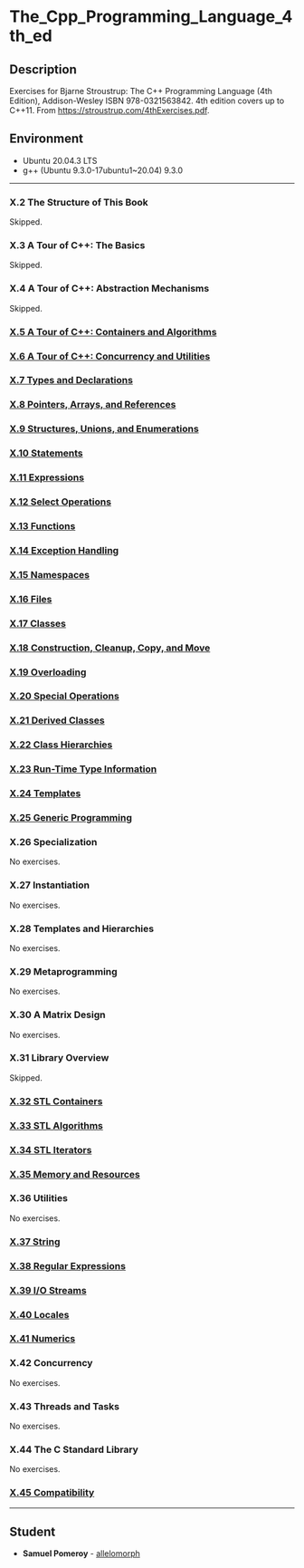 # The_Cpp_Programming_Language_4th_ed

## Description
Exercises for Bjarne Stroustrup: The C++ Programming Language (4th Edition), Addison-Wesley ISBN 978-0321563842. 4th edition covers up to C++11. From https://stroustrup.com/4thExercises.pdf.

## Environment
- Ubuntu 20.04.3 LTS
- g++ (Ubuntu 9.3.0-17ubuntu1~20.04) 9.3.0

---

### X.2 The Structure of This Book
Skipped.

### X.3 A Tour of C++: The Basics
Skipped.

### X.4 A Tour of C++: Abstraction Mechanisms
Skipped.

### [X.5 A Tour of C++: Containers and Algorithms](./05_A_Tour_of_Cpp-Containers_and_Algorithms/)

### [X.6 A Tour of C++: Concurrency and Utilities](./06_A_Tour_of_Cpp-Concurrency_and_Utilities/)

### [X.7 Types and Declarations](./07_Types_and_Declarations/)

### [X.8 Pointers, Arrays, and References](./08_Pointers_Arrays_and_References/)

### [X.9 Structures, Unions, and Enumerations](./09_Structures_Unions_and_Enumerations/)

### [X.10 Statements](./10_Statements/)

### [X.11 Expressions](./11_Expressions/)

### [X.12 Select Operations](./12_Select_Operations/)

### [X.13 Functions](./13_Functions/)

### [X.14 Exception Handling](./14_Exception_Handling/)

### [X.15 Namespaces](./15_Namespaces/)

### [X.16 Files](./16_Files/)

### [X.17 Classes](./17_Classes/)

### [X.18 Construction, Cleanup, Copy, and Move](./18_Construction_Cleanup_Copy_and_Move/)

### [X.19 Overloading](./19_Overloading/)

### [X.20 Special Operations](./20_Special_Operations/)

### [X.21 Derived Classes](./21_Derived_Classes/)

### [X.22 Class Hierarchies](./22_Class_Hierarchies/)

### [X.23 Run-Time Type Information](./23_Run-Time_Type_Information/)

### [X.24 Templates](./24_Templates/)

### [X.25 Generic Programming](./25_Generic_Programming/)

### X.26 Specialization
No exercises.

### X.27 Instantiation
No exercises.

### X.28 Templates and Hierarchies
No exercises.

### X.29 Metaprogramming
No exercises.

### X.30 A Matrix Design
No exercises.

### X.31 Library Overview
Skipped.

### [X.32 STL Containers](./32_STL_Containers/)

### [X.33 STL Algorithms](./33_STL_Algorithms/)

### [X.34 STL Iterators](./34_STL_Iterators/)

### [X.35 Memory and Resources](./35_Memory_and_Resources/)

### X.36 Utilities
No exercises.

### [X.37 String](./37_String/)

### [X.38 Regular Expressions](./38_Regular_Expressions/)

### [X.39 I/O Streams](./39_IO_Streams/)

### [X.40 Locales](./40_Locales/)

### [X.41 Numerics](./41_Numerics/)

### X.42 Concurrency
No exercises.

### X.43 Threads and Tasks
No exercises.

### X.44 The C Standard Library
No exercises.

### [X.45 Compatibility](./45_Compatibility/)

---

## Student
* **Samuel Pomeroy** - [allelomorph](github.com/allelomorph)